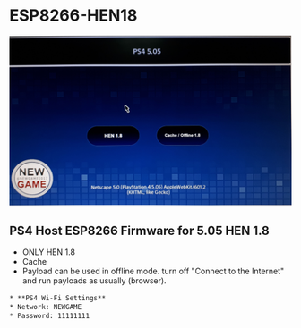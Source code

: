 # ESP8266-HEN18

![Screenshot](NG.jpg)

## PS4 Host ESP8266 Firmware  for 5.05 HEN 1.8 
* ONLY HEN 1.8 
* Cache
* Payload can be used in offline mode.  turn off "Connect to the Internet" and run payloads as usually (browser).

```
* **PS4 Wi-Fi Settings**
* Network: NEWGAME
* Password: 11111111
```

